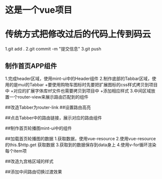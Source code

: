 # 这是一个vue项目
# 传统方式把修改过后的代码上传到码云
1.git add .
2.git commit -m "提交信息"
3.git push

## 制作首页APP组件
1.完成header区域，使用mint-ui中的Header组件
2.制作底部的Tabbar区域，使用的是mui的Tabbar
	+要使用购物车图标时先要把扩展图标的css样式拷贝到项目中
	+对应的扩展字体库ttf文件也需要拷贝到项目中
	+添加相应样式
3.中间区域放置一个router-view来展示路由匹配到的组件

##改造Tabber为router-link
##设置路由高亮

##点击Tabber中的路由链接，展示对应的路由组件

##制作首页轮播图mint-ui中的组件

##加载首页轮播图的数据
1.获取数据，使用vue-resource
2.使用vue-resource 的this.$http.get 获取数据
3.获取到的数据保存到data身上
4.使用v-for循环渲染每个item项

##改造九宫格区域的样式

##添加中间路由切换过渡效果